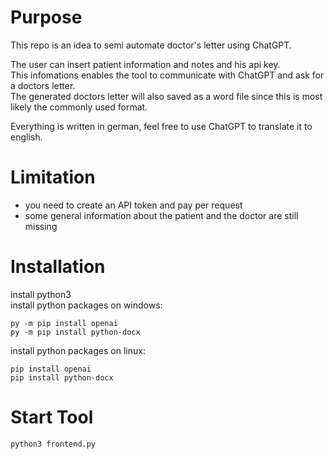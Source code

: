 Purpose
=======

This repo is an idea to semi automate doctor's letter using ChatGPT.

The user can insert patient information and notes and his api key.\
This infomations enables the tool to communicate with ChatGPT and ask for a doctors letter.\
The generated doctors letter will also saved as a word file since this is most likely the commonly used format.

Everything is written in german, feel free to use ChatGPT to translate it to english.

Limitation
==========

- you need to create an API token and pay per request
- some general information about the patient and the doctor are still missing


Installation
============

install python3\
install python packages on windows:
```
py -m pip install openai
py -m pip install python-docx 
```
install python packages on linux:
```
pip install openai
pip install python-docx 
```

Start Tool
==========
```
python3 frontend.py
```
